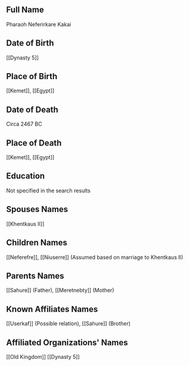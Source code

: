 ## Full Name
Pharaoh Neferirkare Kakai

## Date of Birth
[[Dynasty 5]]

## Place of Birth
[[Kemet]], [[Egypt]]

## Date of Death
Circa 2467 BC

## Place of Death
[[Kemet]], [[Egypt]]

## Education
Not specified in the search results

## Spouses Names
[[Khentkaus II]]

## Children Names
[[Neferefre]], [[Niuserre]] (Assumed based on marriage to Khentkaus II)

## Parents Names
[[Sahure]] (Father), [[Meretnebty]] (Mother)

## Known Affiliates Names
[[Userkaf]] (Possible relation), [[Sahure]] (Brother)

## Affiliated Organizations' Names
[[Old Kingdom]]
[[Dynasty 5]]

